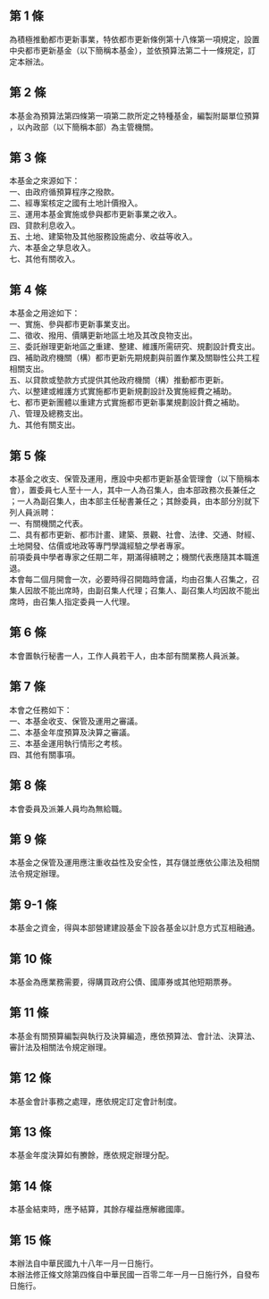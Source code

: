 第 1 條
-------
為積極推動都市更新事業，特依都市更新條例第十八條第一項規定，設置  
中央都市更新基金（以下簡稱本基金），並依預算法第二十一條規定，訂  
定本辦法。

第 2 條
-------
本基金為預算法第四條第一項第二款所定之特種基金，編製附屬單位預算  
，以內政部（以下簡稱本部）為主管機關。

第 3 條
-------
本基金之來源如下：  
一、由政府循預算程序之撥款。  
二、經專案核定之國有土地計價撥入。  
三、運用本基金實施或參與都市更新事業之收入。  
四、貸款利息收入。  
五、土地、建築物及其他服務設施處分、收益等收入。  
六、本基金之孳息收入。  
七、其他有關收入。

第 4 條
-------
本基金之用途如下：  
一、實施、參與都市更新事業支出。  
二、徵收、撥用、價購更新地區土地及其改良物支出。  
三、委託辦理更新地區之重建、整建、維護所需研究、規劃設計費支出。  
四、補助政府機關（構）都市更新先期規劃與前置作業及關聯性公共工程  
    相關支出。  
五、以貸款或墊款方式提供其他政府機關（構）推動都市更新。  
六、以整建或維護方式實施都市更新規劃設計及實施經費之補助。  
七、都市更新團體以重建方式實施都市更新事業規劃設計費之補助。  
八、管理及總務支出。  
九、其他有關支出。

第 5 條
-------
本基金之收支、保管及運用，應設中央都市更新基金管理會（以下簡稱本  
會），置委員七人至十一人，其中一人為召集人，由本部政務次長兼任之  
；一人為副召集人，由本部主任秘書兼任之；其餘委員，由本部分別就下  
列人員派聘：  
一、有關機關之代表。  
二、具有都市更新、都市計畫、建築、景觀、社會、法律、交通、財經、  
    土地開發、估價或地政等專門學識經驗之學者專家。  
前項委員中學者專家之任期二年，期滿得續聘之；機關代表應隨其本職進  
退。  
本會每二個月開會一次，必要時得召開臨時會議，均由召集人召集之，召  
集人因故不能出席時，由副召集人代理；召集人、副召集人均因故不能出  
席時，由召集人指定委員一人代理。

第 6 條
-------
本會置執行秘書一人，工作人員若干人，由本部有關業務人員派兼。

第 7 條
-------
本會之任務如下：  
一、本基金收支、保管及運用之審議。  
二、本基金年度預算及決算之審議。  
三、本基金運用執行情形之考核。  
四、其他有關事項。

第 8 條
-------
本會委員及派兼人員均為無給職。

第 9 條
-------
本基金之保管及運用應注重收益性及安全性，其存儲並應依公庫法及相關  
法令規定辦理。

第 9-1 條
---------
本基金之資金，得與本部營建建設基金下設各基金以計息方式互相融通。

第 10 條
--------
本基金為應業務需要，得購買政府公債、國庫券或其他短期票券。

第 11 條
--------
本基金有關預算編製與執行及決算編造，應依預算法、會計法、決算法、  
審計法及相關法令規定辦理。

第 12 條
--------
本基金會計事務之處理，應依規定訂定會計制度。

第 13 條
--------
本基金年度決算如有賸餘，應依規定辦理分配。

第 14 條
--------
本基金結束時，應予結算，其餘存權益應解繳國庫。

第 15 條
--------
本辦法自中華民國九十八年一月一日施行。  
本辦法修正條文除第四條自中華民國一百零二年一月一日施行外，自發布  
日施行。

